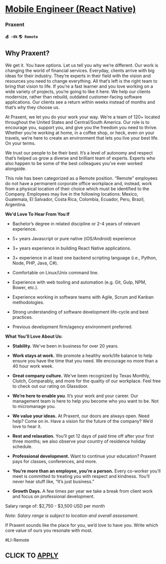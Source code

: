 # [Mobile Engineer (React Native)](https://www.remotewlb.com/apply/mobile-engineer-react-native)  
### Praxent  
#### `💰 ~0k` `🌎 Remote`  

## **Why Praxent?**

We get it. You have options. Let us tell you why we’re different. Our work is changing the world of financial services. Everyday, clients arrive with big ideas for their industry. They’re experts in their field with the vision and resources you need to change everything. All that’s left is the right team to bring that vision to life. If you’re a fast learner and you love working on a wide variety of projects, you’re going to like it here. We help our clients modernize, rather than rebuild, outdated customer-facing software applications. Our clients see a return within weeks instead of months and that’s why they choose us.

At Praxent, we let you do your work your way. We’re a team of 120+ located throughout the United States and Central/South America. Our role is to encourage you, support you, and give you the freedom you need to thrive. Whether you’re working at home, in a coffee shop, or heck, even on your travels, we’re here to create an environment that lets you live your best life. On your terms.

We trust our people to be their best. It’s a level of autonomy and respect that’s helped us grow a diverse and brilliant team of experts. Experts who also happen to be some of the best colleagues you’ve ever worked alongside.

This role has been categorized as a Remote position. “Remote” employees do not have a permanent corporate office workplace and, instead, work from a physical location of their choice which must be identified to the Company. Employees may live in the following locations: Mexico, Guatemala, El Salvador, Costa Rica, Colombia, Ecuador, Peru, Brazil, Argentina.

**We'd Love To Hear From You If**

  * Bachelor’s degree in related discipline or 2-4 years of relevant experience.  
  

  * 5+ years Javascript or pure native (iOS/Android) experience  
  

  * 3+ years experience in building React Native applications.  
  

  * 3+ experience in at least one backend scripting language (i.e., Python, Node, PHP, Java, C#).  
  

  * Comfortable on Linux/Unix command line.  
  

  * Experience with web tooling and automation (e.g. Git, Gulp, NPM, Bower, etc.).  
  

  * Experience working in software teams with Agile, Scrum and Kanban methodologies.  
  

  * Strong understanding of software development life-cycle and best practices.  
  

  * Previous development firm/agency environment preferred.

**What You’ll Love About Us:**

  * **Stability.** We've been in business for over 20 years.  
  

  * **Work stays at work.** We promote a healthy work/life balance to help ensure you have the time that you need. We encourage no more than a 40 hour work week.  
  

  * **Great company culture.** We’ve been recognized by Texas Monthly, Clutch, Comparably, and more for the quality of our workplace. Feel free to check out our rating on Glassdoor.  
  

  * **We’re here to enable you**. It’s your work and your career. Our management team is here to help you become who you want to be. Not to micromanage you.  
  

  * **We value your ideas.** At Praxent, our doors are always open. Need help? Come on in. Have a vision for the future of the company? We’d love to hear it.  
  

  * **Rest and relaxation.** You’ll get 12 days of paid time off after your first three months; we also observe your country of residence holiday schedule.  
  

  * **Professional development.** Want to continue your education? Praxent pays for classes, conferences, and more.  
  

  * **You’re more than an employee, you’re a person.** Every co-worker you’ll meet is committed to treating you with respect and kindness. You’ll never hear stuff like, “It’s just business.”  
  

  * **Growth Days.** A few times per year we take a break from client work and focus on professional development.

Salary range of: $2,750 - $3,500 USD per month

_Note: Salary range is subject to location and overall assessment._

If Praxent sounds like the place for you, we’d love to have you. Write which core value of ours you resonate with most.

#LI-Remote

  
## CLICK TO [APPLY](https://www.remotewlb.com/apply/mobile-engineer-react-native)


